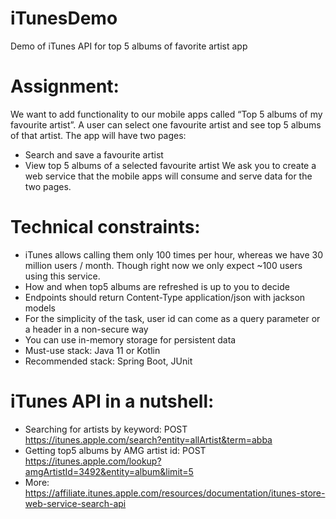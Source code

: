 # iTunesDemo
Demo of iTunes API for top 5 albums of favorite artist app

# Assignment:
We want to add functionality to our mobile apps called “Top 5 albums of my favourite artist”.
A user can select one favourite artist and see top 5 albums of that artist. The app will have two pages:
* Search and save a favourite artist
* View top 5 albums of a selected favourite artist
We ask you to create a web service that the mobile apps will consume and serve data for the two pages.

# Technical constraints:
* iTunes allows calling them only 100 times per hour, whereas we have 30 million users / month. Though right now we only expect ~100 
users using this service.
* How and when top5 albums are refreshed is up to you to decide
* Endpoints should return Content-Type application/json with jackson models
* For the simplicity of the task, user id can come as a query parameter or a header in a non-secure way
* You can use in-memory storage for persistent data
* Must-use stack: Java 11 or Kotlin
* Recommended stack: Spring Boot, JUnit

# iTunes API in a nutshell:
* Searching for artists by keyword: POST https://itunes.apple.com/search?entity=allArtist&term=abba 
* Getting top5 albums by AMG artist id: POST https://itunes.apple.com/lookup?amgArtistId=3492&entity=album&limit=5 
* More: https://affiliate.itunes.apple.com/resources/documentation/itunes-store-web-service-search-api
